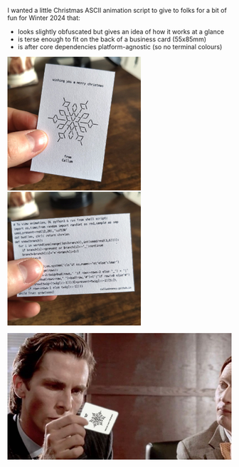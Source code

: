 I wanted a little Christmas ASCII animation script to give to folks for a bit of fun for Winter 2024 that:
- looks slightly obfuscated but gives an idea of how it works at a glance  
- is terse enough to fit on the back of a business card (55x85mm)
- is after core dependencies platform-agnostic (so no terminal colours)
     
<img src="./img/mockFront.jpg" style="height:300px"> <img src="./img/mockBack.jpg" style="width:300px">
  
![](./img/bale.jpg)  
